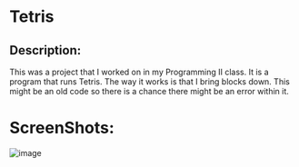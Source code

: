 # Tetris
## Description:
This was a project that I worked on in my Programming II class.  It is a program that runs Tetris.  The way it works is that I bring blocks down.  This might be an old code so there is a chance there might be an error within it.
# ScreenShots:
![image](https://github.com/Isaiah0521/Tetris/assets/131837334/8c58ff30-6a73-4b5a-923c-52ddeae8ca8b)
